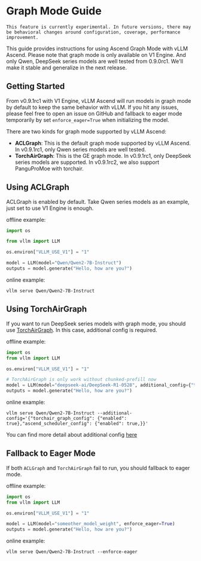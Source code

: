 # Graph Mode Guide

```{note}
This feature is currently experimental. In future versions, there may be behavioral changes around configuration, coverage, performance improvement.
```

This guide provides instructions for using Ascend Graph Mode with vLLM Ascend. Please note that graph mode is only available on V1 Engine. And only Qwen, DeepSeek series models are well tested from 0.9.0rc1. We'll make it stable and generalize in the next release.

## Getting Started

From v0.9.1rc1 with V1 Engine, vLLM Ascend will run models in graph mode by default to keep the same behavior with vLLM. If you hit any issues, please feel free to open an issue on GitHub and fallback to eager mode temporarily by set `enforce_eager=True` when initializing the model.

There are two kinds for graph mode supported by vLLM Ascend:
- **ACLGraph**: This is the default graph mode supported by vLLM Ascend. In v0.9.1rc1, only Qwen series models are well tested.
- **TorchAirGraph**: This is the GE graph mode. In v0.9.1rc1, only DeepSeek series models are supported. In v0.9.1rc2, we also support PanguProMoe with torchair.

## Using ACLGraph
ACLGraph is enabled by default. Take Qwen series models as an example, just set to use V1 Engine is enough.

offline example:

```python
import os

from vllm import LLM

os.environ["VLLM_USE_V1"] = "1"

model = LLM(model="Qwen/Qwen2-7B-Instruct")
outputs = model.generate("Hello, how are you?")
```

online example:

```shell
vllm serve Qwen/Qwen2-7B-Instruct
```

## Using TorchAirGraph

If you want to run DeepSeek series models with graph mode, you should use [TorchAirGraph](https://www.hiascend.com/document/detail/zh/Pytorch/700/modthirdparty/torchairuseguide/torchair_0002.html). In this case, additional config is required.

offline example:

```python
import os
from vllm import LLM

os.environ["VLLM_USE_V1"] = "1"

# TorchAirGraph is only work without chunked-prefill now
model = LLM(model="deepseek-ai/DeepSeek-R1-0528", additional_config={"torchair_graph_config": {"enabled": True},"ascend_scheduler_config": {"enabled": True,}})
outputs = model.generate("Hello, how are you?")
```

online example:

```shell
vllm serve Qwen/Qwen2-7B-Instruct --additional-config='{"torchair_graph_config": {"enabled": true},"ascend_scheduler_config": {"enabled": true,}}'
```

You can find more detail about additional config [here](./additional_config.md)

## Fallback to Eager Mode

If both `ACLGraph` and `TorchAirGraph` fail to run, you should fallback to eager mode.

offline example:

```python
import os
from vllm import LLM

os.environ["VLLM_USE_V1"] = "1"

model = LLM(model="someother_model_weight", enforce_eager=True)
outputs = model.generate("Hello, how are you?")
```

online example:

```shell
vllm serve Qwen/Qwen2-7B-Instruct --enforce-eager
```
